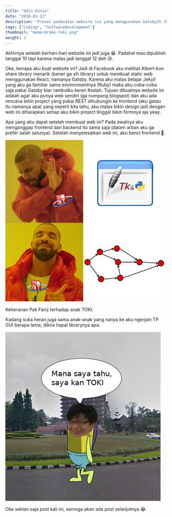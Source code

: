 ```yaml
---
title: "Halo Dunia"
date: "2018-01-12"
description: "Proses pembuatan website ini yang menggunakan GatsbyJS (React) dan mengapa saya membuat website ini."
tags: ["Coding", "SoftwareDevelopment"]
thumbnail: "meme/drake-toki.png"
weight: 1
---
```


Akhirnya setelah berhari-hari website ini jadi juga :grin:. Padahal mau dipublish tanggal 10 tapi karena malas jadi tanggal 12 deh :cry:.

Oke, kenapa aku buat website ini? Jadi di Facebook aku melihat Albert-kun share library menarik (bener ga sih library) untuk membuat static web menggunakan React, namanya Gatsby. Karena aku malas belajar Jekyll yang aku ga familiar sama environmentnya (Ruby) maka aku coba-coba saja pakai Gatsby biar rambutku keren #salah. Tujuan dibuatnya website ini adalah agar aku punya web sendiri (ga numpang blogspot) dan aku ada rencana bikin project yang pakai REST dihubungin ke frontend (aku gatau itu namanya apa) yang seperti kita tahu, aku malas bikin design jadi dengan web ini diharapkan setiap aku bikin project tinggal bikin formnya aja yeay.

Apa yang aku dapat setelah membuat web ini? Pada awalnya aku menganggap frontend dan backend itu sama saja (dalam artian aku ga prefer salah satunya). Setelah menyelesaikan web ini, aku benci frontend :triumph:.

![Say no to TKinter](meme/drake-toki.png)
<div class="img-caption">Keheranan Pak Fariz terhadap anak TOKI.</div>

Kadang suka heran juga sama anak-anak yang nanya ke aku ngerjain TP GUI berapa lama, dikira hapal librarynya apa.

![Mana saya tahu, saya kan TOKI](meme/tidak-tahu-toki.png)

Oke sekian saja post kali ini, semoga akan ada post selanjutnya :joy:.
